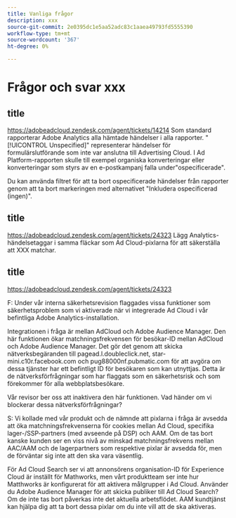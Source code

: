 ```yaml
---
title: Vanliga frågor
description: xxx
source-git-commit: 2e0395dc1e5aa52adc83c1aaea49793fd5555390
workflow-type: tm+mt
source-wordcount: '367'
ht-degree: 0%

---
```


# Frågor och svar xxx

## title

https://adobeadcloud.zendesk.com/agent/tickets/14214 Som standard rapporterar Adobe Analytics alla hämtade händelser i alla rapporter. &quot;[!UICONTROL Unspecified]&quot; representerar händelser för formulärslutförande som inte var anslutna till Advertising Cloud. I Ad Platform-rapporten skulle till exempel organiska konverteringar eller konverteringar som styrs av en e-postkampanj falla under&quot;ospecificerade&quot;.

Du kan använda filtret för att ta bort ospecificerade händelser från rapporter genom att ta bort markeringen med alternativet &quot;Inkludera ospecificerad (ingen)&quot;. <!-- Not sure if this is in DSP or in Analytics Workspace -->

## title

https://adobeadcloud.zendesk.com/agent/tickets/24323 Lägg Analytics-händelsetaggar i samma fläckar som Ad Cloud-pixlarna för att säkerställa att XXX matchar.

## title

https://adobeadcloud.zendesk.com/agent/tickets/24323

F: Under vår interna säkerhetsrevision flaggades vissa funktioner som säkerhetsproblem som vi aktiverade när vi integrerade Ad Cloud i vår befintliga Adobe Analytics-installation.

Integrationen i fråga är mellan AdCloud och Adobe Audience Manager. Den här funktionen ökar matchningsfrekvensen för besökar-ID mellan AdCloud och Adobe Audience Manager. Det gör det genom att skicka nätverksbegäranden till pagead.l.doubleclick.net, star-mini.c10r.facebook.com och pug88000nf.pubmatic.com för att avgöra om dessa tjänster har ett befintligt ID för besökaren som kan utnyttjas. Detta är de nätverksförfrågningar som har flaggats som en säkerhetsrisk och som förekommer för alla webbplatsbesökare.

Vår revisor ber oss att inaktivera den här funktionen. Vad händer om vi blockerar dessa nätverksförfrågningar?

S: Vi kollade med vår produkt och de nämnde att pixlarna i fråga är avsedda att öka matchningsfrekvenserna för cookies mellan Ad Cloud, specifika lager-/SSP-partners (med avseende på DSP) och AAM.  Om de tas bort kanske kunden ser en viss nivå av minskad matchningsfrekvens mellan AAC/AAM och de lagerpartners som respektive pixlar är avsedda för, men de förväntar sig inte att den ska vara väsentlig.

För Ad Cloud Search ser vi att annonsörens organisation-ID för Experience Cloud är inställt för Mathworks, men vårt produktteam ser inte hur Matthworks är konfigurerat för att aktivera målgrupper i Ad Cloud. Använder du Adobe Audience Manager för att skicka publiker till Ad Cloud Search? Om de inte tas bort påverkas inte det aktuella arbetsflödet. AAM kundtjänst kan hjälpa dig att ta bort dessa pixlar om du inte vill att de ska aktiveras.

